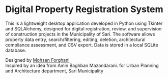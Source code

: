# Digital Property Registration System

This is a lightweight desktop application developed in Python using Tkinter and SQLAlchemy, designed for digital registration, review, and supervision of construction projects in the Municipality of Sari. The software allows property data entry, search/filtering, editing, deletion, architectural compliance assessment, and CSV export. Data is stored in a local SQLite database.

Designed by [Mohsen Forghani](https://github.com/mohsenfor)  
Inspired by an idea from Amin Baghban Mazandarani.
for Urban Planning and Architecture department, Sari Municipality
